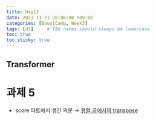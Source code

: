 ```yaml
---
title: Day12
date: 2023-11-21 20:00:00 +09:00
categories: [BoostCamp, Week3]
tags: [dl]     # TAG names should always be lowercase
toc: true
toc_sticky: true
---
```


## Transformer

# 과제 5
- score 파트에서 생긴 의문 &rarr; [행렬 곱에서의 transpose](https://lostdesire.github.io/posts/matmul_transpose/)
